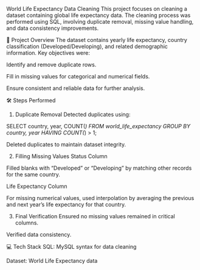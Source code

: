 
World Life Expectancy Data Cleaning
This project focuses on cleaning a dataset containing global life expectancy data.
The cleaning process was performed using SQL, involving duplicate removal, missing value handling, and data consistency improvements.

📂 Project Overview
The dataset contains yearly life expectancy, country classification (Developed/Developing), and related demographic information.
Key objectives were:

Identify and remove duplicate rows.

Fill in missing values for categorical and numerical fields.

Ensure consistent and reliable data for further analysis.

🛠️ Steps Performed
1. Duplicate Removal
Detected duplicates using:

SELECT country, year, COUNT(*) 
FROM world_life_expectancy
GROUP BY country, year
HAVING COUNT(*) > 1;


Deleted duplicates to maintain dataset integrity.

2. Filling Missing Values
Status Column

Filled blanks with “Developed” or “Developing” by matching other records for the same country.

Life Expectancy Column

For missing numerical values, used interpolation by averaging the previous and next year’s life expectancy for that country.

3. Final Verification
Ensured no missing values remained in critical columns.

Verified data consistency.

💻 Tech Stack
SQL: MySQL syntax for data cleaning

Dataset: World Life Expectancy data
